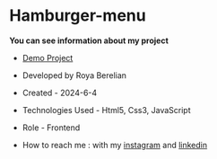 # Hamburger-menu


**You can see information about my project**



- [Demo Project]()

- Developed by Roya Berelian

- Created - 2024-6-4

- Technologies Used - Html5, Css3, JavaScript

- Role - Frontend

- How to reach me : with my [instagram](https://www.instagram.com/berelian.web) and [linkedin](https://www.linkedin.com/in/RoyaBerelian)
